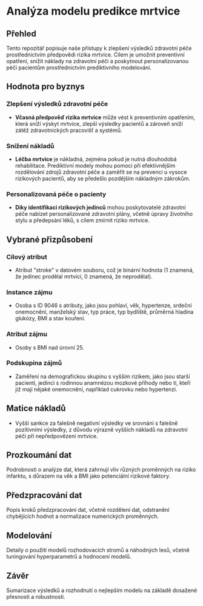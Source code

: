 # Analýza modelu predikce mrtvice

## Přehled
Tento repozitář popisuje naše přístupy k zlepšení výsledků zdravotní péče prostřednictvím předpovědi rizika mrtvice. Cílem je umožnit preventivní opatření, snížit náklady na zdravotní péči a poskytnout personalizovanou péči pacientům prostřednictvím prediktivního modelování.

## Hodnota pro byznys

### Zlepšení výsledků zdravotní péče
- **Včasná předpověď rizika mrtvice** může vést k preventivním opatřením, která sníží výskyt mrtvice, zlepší výsledky pacientů a zároveň sníží zátěž zdravotnických pracovišť a systémů.

### Snížení nákladů
- **Léčba mrtvice** je nákladná, zejména pokud je nutná dlouhodobá rehabilitace. Prediktivní modely mohou pomoci při efektivnějším rozdělování zdrojů zdravotní péče a zaměřit se na prevenci u vysoce rizikových pacientů, aby se předešlo pozdějším nákladným zákrokům.

### Personalizovaná péče o pacienty
- **Díky identifikaci rizikových jedinců** mohou poskytovatelé zdravotní péče nabízet personalizované zdravotní plány, včetně úpravy životního stylu a předepsání léků, s cílem zmírnit riziko mrtvice.

## Vybrané přizpůsobení

### Cílový atribut
- Atribut "stroke" v datovém souboru, což je binární hodnota (1 znamená, že jedinec prodělal mrtvici, 0 znamená, že neprodělal).

### Instance zájmu
- Osoba s ID 9046 s atributy, jako jsou pohlaví, věk, hypertenze, srdeční onemocnění, manželský stav, typ práce, typ bydliště, průměrná hladina glukózy, BMI a stav kouření.

### Atribut zájmu
- Osoby s BMI nad úrovní 25.

### Podskupina zájmů
- Zaměření na demografickou skupinu s vyšším rizikem, jako jsou starší pacienti, jedinci s rodinnou anamnézou mozkové příhody nebo ti, kteří již mají nějaké onemocnění, například cukrovku nebo hypertenzi.

## Matice nákladů
- Vyšší sankce za falešně negativní výsledky ve srovnání s falešně pozitivními výsledky, z důvodu výrazně vyšších nákladů na zdravotní péči při nepředpovězení mrtvice.

## Prozkoumání dat
Podrobnosti o analýze dat, která zahrnují vliv různých proměnných na riziko infarktu, s důrazem na věk a BMI jako potenciální rizikové faktory.

## Předzpracování dat
Popis kroků předzpracování dat, včetně rozdělení dat, odstranění chybějících hodnot a normalizace numerických proměnných.

## Modelování
Detaily o použití modelů rozhodovacích stromů a náhodných lesů, včetně tuningování hyperparametrů a hodnocení modelů.

## Závěr
Sumarizace výsledků a rozhodnutí o nejlepším modelu na základě dosažené přesnosti a robustnosti.


 
